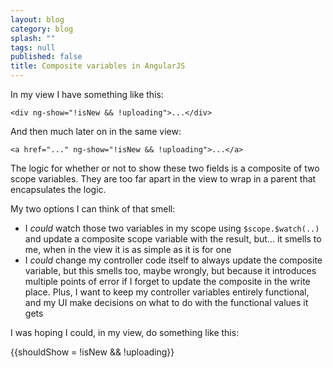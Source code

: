 ```yaml
---
layout: blog
category: blog
splash: ""
tags: null
published: false
title: Composite variables in AngularJS
---
```


In my view I have something like this:

    <div ng-show="!isNew && !uploading">...</div>

And then much later on in the same view:

    <a href="..." ng-show="!isNew && !uploading">...</a>

The logic for whether or not to show these two fields is a composite of two scope variables. They are too far apart in the view to wrap in a parent that encapsulates the logic.

My two options I can think of that smell:

- I *could* watch those two variables in my scope using `$scope.$watch(..)` and update a composite scope variable with the result, but... it smells to me, when in the view it is as simple as it is for one
- I *could* change my controller code itself to always update the composite variable, but this smells too, maybe wrongly, but because it introduces multiple points of error if I forget to update the composite in the write place. Plus, I want to keep my controller variables entirely functional, and my UI make decisions on what to do with the functional values it gets

I was hoping I could, in my view, do something like this:

{{shouldShow = !isNew && !uploading}}
